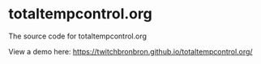 # totaltempcontrol.org
The source code for totaltempcontrol.org

View a demo here: https://twitchbronbron.github.io/totaltempcontrol.org/
